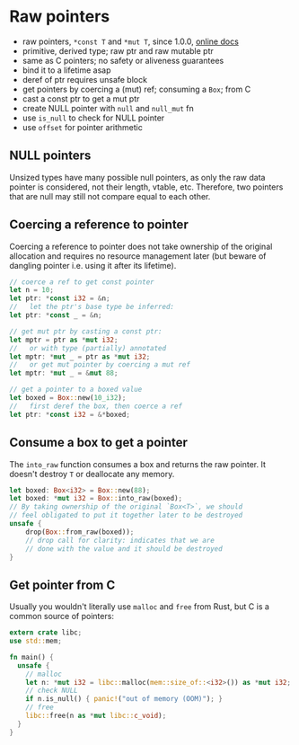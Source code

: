 # Raw pointers

- raw pointers, `*const T` and `*mut T`, since 1.0.0, [online docs][ptr]
- primitive, derived type; raw ptr and raw mutable ptr
- same as C pointers; no safety or aliveness guarantees
- bind it to a lifetime asap
- deref of ptr requires unsafe block
- get pointers by coercing a (mut) ref; consuming a `Box`; from C
- cast a const ptr to get a mut ptr
- create NULL pointer with `null` and `null_mut` fn
- use `is_null` to check for NULL pointer
- use `offset` for pointer arithmetic

[ptr]: https://doc.rust-lang.org/std/primitive.pointer.html


## NULL pointers
Unsized types have many possible null pointers, as only the raw data pointer is considered, not their length, vtable, etc. Therefore, two pointers that are null may still not compare equal to each other.





## Coercing a reference to pointer
Coercing a reference to pointer does not take ownership of the original allocation and requires no resource management later (but beware of dangling pointer i.e. using it after its lifetime).

```rust
// coerce a ref to get const pointer
let n = 10;
let ptr: *const i32 = &n;
//   let the ptr's base type be inferred:
let ptr: *const _ = &n;

// get mut ptr by casting a const ptr:
let mptr = ptr as *mut i32;
//   or with type (partially) annotated
let mptr: *mut _ = ptr as *mut i32;
//   or get mut pointer by coercing a mut ref
let mptr: *mut _ = &mut 88;

// get a pointer to a boxed value
let boxed = Box::new(10_i32);
//   first deref the box, then coerce a ref
let ptr: *const i32 = &*boxed;
```


## Consume a box to get a pointer
The `into_raw` function consumes a box and returns the raw pointer.
It doesn't destroy `T` or deallocate any memory.

```rust
let boxed: Box<i32> = Box::new(88);
let boxed: *mut i32 = Box::into_raw(boxed);
// By taking ownership of the original `Box<T>`, we should
// feel obligated to put it together later to be destroyed
unsafe {
    drop(Box::from_raw(boxed));
    // drop call for clarity: indicates that we are
    // done with the value and it should be destroyed
}
```


## Get pointer from C
Usually you wouldn't literally use `malloc` and `free` from Rust, but C is a common source of pointers:

```rust
extern crate libc;
use std::mem;

fn main() {
  unsafe {
    // malloc
    let n: *mut i32 = libc::malloc(mem::size_of::<i32>()) as *mut i32;
    // check NULL
    if n.is_null() { panic!("out of memory (OOM)"); }
    // free
    libc::free(n as *mut libc::c_void);
  }
}
```

